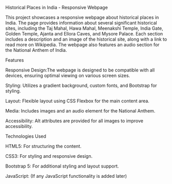 Historical Places in India - Responsive Webpage

This project showcases a responsive webpage about historical places in India. The page provides information about several significant historical sites, including the Taj Mahal, Hawa Mahal, Meenakshi Temple, India Gate, Golden Temple, Ajanta and Ellora Caves, and Mysore Palace. Each section includes a description and an image of the historical site, along with a link to read more on Wikipedia. The webpage also features an audio section for the National Anthem of India.


Features

Responsive Design:The webpage is designed to be compatible with all devices, ensuring optimal viewing on various screen sizes.

Styling: Utilizes a gradient background, custom fonts, and Bootstrap for styling.

Layout: Flexible layout using CSS Flexbox for the main content area.

Media: Includes images and an audio element for the National Anthem.

Accessibility: Alt attributes are provided for all images to improve accessibility.


Technologies Used

HTML5: For structuring the content.

CSS3: For styling and responsive design.

Bootstrap 5: For additional styling and layout support.

JavaScript: (If any JavaScript functionality is added later)
